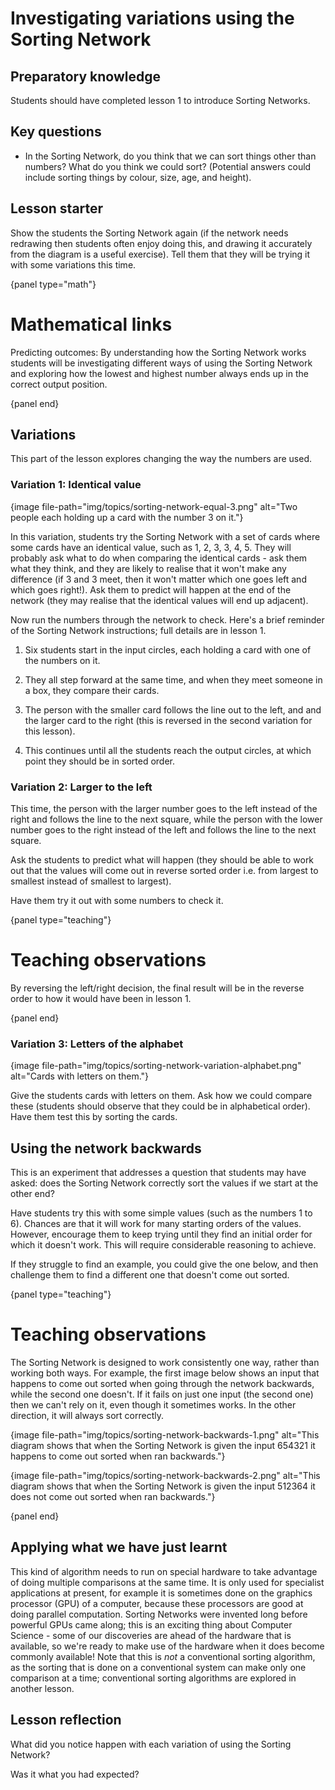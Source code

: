 # Investigating variations using the Sorting Network

## Preparatory knowledge

Students should have completed lesson 1 to introduce Sorting Networks.

## Key questions

- In the Sorting Network, do you think that we can sort things other than numbers? What do you think we could sort? (Potential answers could include sorting things by colour, size, age, and height).

## Lesson starter

Show the students the Sorting Network again (if the network needs redrawing then students often enjoy doing this, and drawing it accurately from the diagram is a useful exercise). Tell them that they will be trying it with some variations this time.

{panel type="math"}

# Mathematical links

Predicting outcomes: By understanding how the Sorting Network works students will be investigating different ways of using the Sorting Network and exploring how the lowest and highest number always ends up in the correct output position.

{panel end}

## Variations

This part of the lesson explores changing the way the numbers are used.

### Variation 1: Identical value

{image file-path="img/topics/sorting-network-equal-3.png" alt="Two people each holding up a card with the number 3 on it."}

In this variation, students try the Sorting Network with a set of cards where some cards have an identical value, such as 1, 2, 3, 3, 4, 5. They will probably ask what to do when comparing the identical cards - ask them what they think, and they are likely to realise that it won't make any difference (if 3 and 3 meet, then it won't matter which one goes left and which goes right!). Ask them to predict will happen at the end of the network (they may realise that the identical values will end up adjacent).

Now run the numbers through the network to check. Here's a brief reminder of the Sorting Network instructions; full details are in lesson 1.

1. Six students start in the input circles, each holding a card with one of the numbers on it.

2. They all step forward at the same time, and when they meet someone in a box, they compare their cards.

3. The person with the smaller card follows the line out to the left, and and the larger card to the right (this is reversed in the second variation for this lesson).

4. This continues until all the students reach the output circles, at which point they should be in sorted order.

### Variation 2: Larger to the left

This time, the person with the larger number goes to the left instead of the right and follows the line to the next square, while the person with the lower number goes to the right instead of the left and follows the line to the next square.

Ask the students to predict what will happen (they should be able to work out that the values will come out in reverse sorted order i.e. from largest to smallest instead of smallest to largest).

Have them try it out with some numbers to check it.

{panel type="teaching"}

# Teaching observations

By reversing the left/right decision, the final result will be in the reverse order to how it would have been in lesson 1.

{panel end}

### Variation 3: Letters of the alphabet

{image file-path="img/topics/sorting-network-variation-alphabet.png" alt="Cards with letters on them."}

Give the students cards with letters on them. Ask how we could compare these (students should observe that they could be in alphabetical order). Have them test this by sorting the cards.

## Using the network backwards

This is an experiment that addresses a question that students may have asked: does the Sorting Network correctly sort the values if we start at the other end?

Have students try this with some simple values (such as the numbers 1 to 6). Chances are that it will work for many starting orders of the values. However, encourage them to keep trying until they find an initial order for which it doesn't work. This will require considerable reasoning to achieve.

If they struggle to find an example, you could give the one below, and then challenge them to find a different one that doesn't come out sorted.

{panel type="teaching"}

# Teaching observations

The Sorting Network is designed to work consistently one way, rather than working both ways. For example, the first image below shows an input that happens to come out sorted when going through the network backwards, while the second one doesn't. If it fails on just one input (the second one) then we can't rely on it, even though it sometimes works. In the other direction, it will always sort correctly.

{image file-path="img/topics/sorting-network-backwards-1.png" alt="This diagram shows that when the Sorting Network is given the input 654321 it happens to come out sorted when ran backwards."}

{image file-path="img/topics/sorting-network-backwards-2.png" alt="This diagram shows that when the Sorting Network is given the input 512364 it does not come out sorted when ran backwards."}

{panel end}

## Applying what we have just learnt

This kind of algorithm needs to run on special hardware to take advantage of doing multiple comparisons at the same time. It is only used for specialist applications at present, for example it is sometimes done on the graphics processor (GPU) of a computer, because these processors are good at doing parallel computation. Sorting Networks were invented long before powerful GPUs came along; this is an exciting thing about Computer Science - some of our discoveries are ahead of the hardware that is available, so we're ready to make use of the hardware when it does become commonly available! Note that this is *not* a conventional sorting algorithm, as the sorting that is done on a conventional system can make only one comparison at a time; conventional sorting algorithms are explored in another lesson.

## Lesson reflection

What did you notice happen with each variation of using the Sorting Network?

Was it what you had expected?